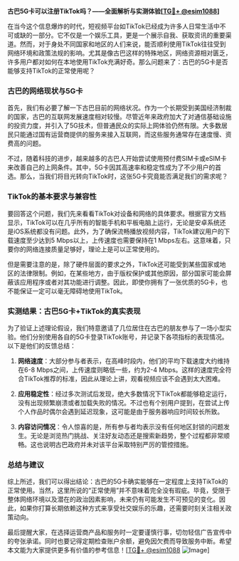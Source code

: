 **古巴5G卡可以注册TikTok吗？——全面解析与实测体验[[TG💪+ @esim1088](https://t.me/s/esim1088)]**

在当今这个信息爆炸的时代，短视频平台如TikTok已经成为许多人日常生活中不可或缺的一部分。它不仅是一个娱乐工具，更是一个展示自我、获取资讯的重要渠道。然而，对于身处不同国家和地区的人们来说，能否顺利使用TikTok往往受到网络环境和政策法规的影响。尤其是像古巴这样的特殊地区，网络资源相对匮乏，许多用户都对如何在本地使用TikTok充满好奇。那么问题来了：古巴的5G卡是否能够支持TikTok的正常使用呢？

### 古巴的网络现状与5G卡

首先，我们有必要了解一下古巴目前的网络状况。作为一个长期受到美国经济制裁的国家，古巴的互联网发展速度相对较慢。尽管近年来政府加大了对通信基础设施的投资力度，并引入了5G技术，但普通民众的实际上网体验仍然有限。大多数居民只能通过国有运营商提供的服务来接入互联网，而这些服务通常存在速度慢、资费高的问题。

不过，随着科技的进步，越来越多的古巴人开始尝试使用预付费SIM卡或eSIM卡来改善自己的上网条件。其中，5G卡因其高速率和稳定性成为了不少用户的首选。那么，当我们将目光转向TikTok时，这张5G卡究竟能否满足我们的需求呢？

### TikTok的基本要求与兼容性

要回答这个问题，我们先来看看TikTok对设备和网络的具体要求。根据官方文档显示，TikTok可以在几乎所有的智能手机和平板电脑上运行，无论是安卓系统还是iOS系统都没有问题。此外，为了确保流畅播放视频内容，TikTok建议用户的下载速度至少达到5 Mbps以上，上传速度也需要保持在1 Mbps左右。这意味着，只要你的网络连接质量足够好，理论上是可以正常使用的。

但是需要注意的是，除了硬件层面的要求之外，TikTok还可能受到某些国家或地区的法律限制。例如，在某些地方，由于版权保护或其他原因，部分国家可能会屏蔽该应用程序或者对其功能进行调整。因此，即使你拥有了一张优质的5G卡，也不能保证一定可以毫无障碍地使用TikTok。

### 实测结果：古巴5G卡+TikTok的真实表现

为了验证上述理论假设，我们特意邀请了几位居住在古巴的朋友参与了一场小型实验。他们分别使用各自的5G卡登录TikTok账号，并记录下各项指标的表现情况。以下是他们的反馈总结：

1. **网络速度**：大部分参与者表示，在高峰时段内，他们的平均下载速度大约维持在6-8 Mbps之间，上传速度则略低一些，约为2-4 Mbps。这样的速度完全符合TikTok推荐的标准，因此从理论上讲，观看视频应该不会遇到太大困难。
   
2. **应用稳定性**：经过多次测试后发现，绝大多数情况下TikTok都能够稳定运行，没有出现频繁崩溃或者加载失败的情况。不过也有个别用户提到，在尝试上传个人作品时偶尔会遇到延迟现象，这可能是由于服务器响应时间较长所致。

3. **内容访问情况**：令人惊喜的是，所有参与者均表示没有任何地区封锁的问题发生。无论是浏览热门挑战、关注好友动态还是搜索新趋势，整个过程都非常顺畅。这也说明古巴政府并未对该平台采取特别严厉的管控措施。

### 总结与建议

综上所述，我们可以得出结论：古巴的5G卡确实能够在一定程度上支持TikTok的正常使用。当然，这里所说的“正常使用”并不意味着完全没有瑕疵。毕竟，受限于整体网络环境以及潜在的政治因素影响，未来仍有可能发生不可预见的变化。因此，如果你打算长期依赖这种方式来享受社交娱乐的乐趣，还需要时刻关注相关政策动向。

最后提醒大家，在选择运营商产品和服务时一定要谨慎行事，切勿轻信广告宣传中的夸张承诺。同时也要记得定期检查账户余额，避免因欠费而导致服务中断。希望本文能为大家提供更多有价值的参考信息！[[TG💪+ @esim1088](https://t.me/s/esim1088) ![Image](https://i.postimg.cc/4NQfJmqS/Snipaste-2025-05-13-00-14-12.png)]